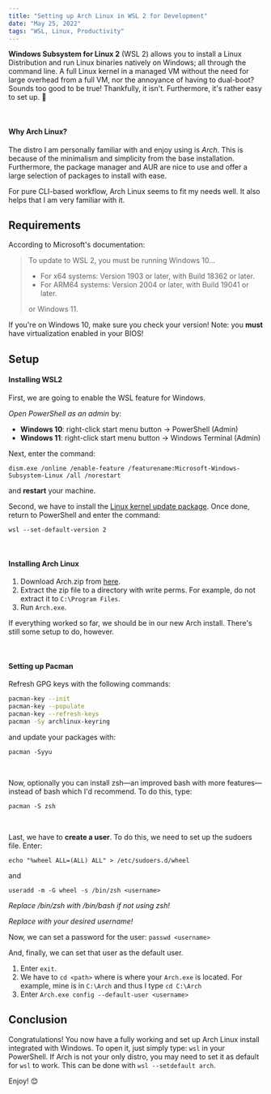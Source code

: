 ```yaml
---
title: "Setting up Arch Linux in WSL 2 for Development"
date: "May 25, 2022"
tags: "WSL, Linux, Productivity"
---
```

**Windows Subsystem for Linux 2** (WSL 2) allows you to install a Linux Distribution and run Linux binaries natively on Windows; all through the command line. A full Linux kernel in a managed VM without the need for large overhead from a full VM, nor the annoyance of having to dual-boot? Sounds too good to be true! Thankfully, it isn't. Furthermore, it's rather easy to set up. 🙂

&nbsp;

#### Why Arch Linux?

The distro I am personally familiar with and enjoy using is *Arch*. This is because of the minimalism and simplicity from the base installation. Furthermore, the package manager and AUR are nice to use and offer a large selection of packages to install with ease. 

For pure CLI-based workflow, Arch Linux seems to fit my needs well. It also helps that I am very familiar with it. 

## Requirements

According to Microsoft's documentation:

> To update to WSL 2, you must be running Windows 10...
> - For x64 systems: Version 1903 or later, with Build 18362 or later.
> - For ARM64 systems: Version 2004 or later, with Build 19041 or later.
>
> or Windows 11.

If you're on Windows 10, make sure you check your version!
Note: you **must** have virtualization enabled in your BIOS!

## Setup

#### Installing WSL2

First, we are going to enable the WSL feature for Windows.

*Open PowerShell as an admin* by:
- **Windows 10**: right-click start menu button -> PowerShell (Admin)
- **Windows 11**: right-click start menu button -> Windows Terminal (Admin)

Next, enter the command:

`dism.exe /online /enable-feature /featurename:Microsoft-Windows-Subsystem-Linux /all /norestart`

and **restart** your machine.

Second, we have to install the [Linux kernel update package](https://wslstorestorage.blob.core.windows.net/wslblob/wsl_update_x64.msi). Once done, return to PowerShell and enter the command:

`wsl --set-default-version 2`

&nbsp;

#### Installing Arch Linux

1. Download Arch.zip from [here](https://github.com/yuk7/ArchWSL/releases/latest).
2. Extract the zip file to a directory with write perms. For example, do not extract it to `C:\Program Files`.
3. Run `Arch.exe`.

If everything worked so far, we should be in our new Arch install. There's still some setup to do, however.

&nbsp;

#### Setting up Pacman

Refresh GPG keys with the following commands:
```bash
pacman-key --init
pacman-key --populate
pacman-key --refresh-keys
pacman -Sy archlinux-keyring
```

and update your packages with:

`pacman -Syyu`

&nbsp;

Now, optionally you can install zsh—an improved bash with more features—instead of bash which I'd recommend. To do this, type:

`pacman -S zsh`

&nbsp;

Last, we have to **create a user**. To do this, we need to set up the sudoers file. Enter:

`echo "%wheel ALL=(ALL) ALL" > /etc/sudoers.d/wheel`

and

`useradd -m -G wheel -s /bin/zsh <username>`

*Replace /bin/zsh with /bin/bash if not using zsh!*

*Replace <username> with your desired username!*

Now, we can set a password for the user:
`passwd <username>`

And, finally, we can set that user as the default user.

1. Enter `exit`.
2. We have to `cd <path>` where <path> is where your `Arch.exe` is located. For example, mine is in `C:\Arch` and thus I type `cd C:\Arch`
3. Enter `Arch.exe config --default-user <username>`

## Conclusion

Congratulations! You now have a fully working and set up Arch Linux install integrated with Windows. To open it, just simply type: `wsl` in your PowerShell. If Arch is not your only distro, you may need to set it as default for `wsl` to work. This can be done with `wsl --setdefault arch`.

Enjoy! 😊
